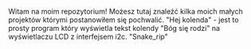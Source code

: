 Witam na moim repozytorium!
Możesz tutaj znaleźć kilka moich małych projektów którymi postanowiłem się pochwalić.
"Hej kolenda" - jest to prosty program który wyświetla tekst kolendy "Bóg się rodzi" na wyświetlaczu LCD z interfejsem i2c.
"Snake_rip"

